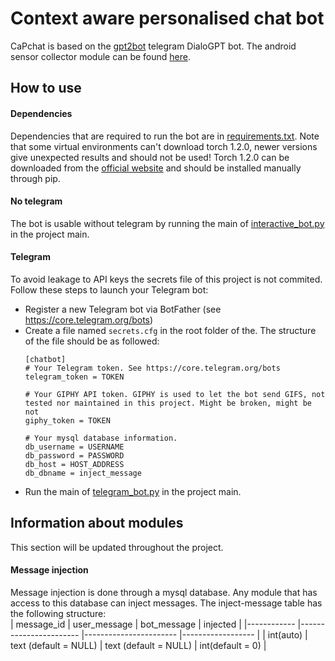 # Context aware personalised chat bot
CaPchat is based on the [gpt2bot](https://github.com/polakowo/gpt2bot) telegram DialoGPT bot.
The android sensor collector module can be found [here](https://github.com/ubaer/CaPchat-Sensor-Information-Collector).
## How to use
#### Dependencies 
Dependencies that are required to run the bot are in [requirements.txt](https://github.com/ubaer/Personalised_context_aware_DialoGPT/blob/master/requirements.txt). Note that some virtual environments can't download torch 1.2.0, newer versions give unexpected results and should not be used! Torch 1.2.0 can be downloaded from the [official website](https://download.pytorch.org/whl/torch_stable.html) and should be installed manually through pip.
#### No telegram
The bot is usable without telegram by running the main of [interactive_bot.py](https://github.com/ubaer/Personalised_context_aware_DialoGPT/blob/master/gpt2bot/interactive_bot.py) in the project main.
#### Telegram
To avoid leakage to API keys the secrets file of this project is not commited. Follow these steps to launch your Telegram bot:
- Register a new Telegram bot via BotFather (see https://core.telegram.org/bots)
- Create a file named ```secrets.cfg``` in the root folder of the. The structure of the file should be as followed:
    ```
  [chatbot]
    # Your Telegram token. See https://core.telegram.org/bots
    telegram_token = TOKEN
    
    # Your GIPHY API token. GIPHY is used to let the bot send GIFS, not tested nor maintained in this project. Might be broken, might be not
    giphy_token = TOKEN
  
    # Your mysql database information.
    db_username = USERNAME
    db_password = PASSWORD
    db_host = HOST_ADDRESS
    db_dbname = inject_message
    ```
 - Run the main of [telegram_bot.py](https://github.com/ubaer/Personalised_context_aware_DialoGPT/blob/master/gpt2bot/telegram_bot.py) in the project main.
 
 ## Information about modules
  This section will be updated throughout the project.
 #### Message injection
Message injection is done through a mysql database. Any module that has access to this database can inject messages. The inject-message table has the following structure:<br>
| message_id 	| user_message          	| bot_message           	| injected         	|
|------------	|-----------------------	|-----------------------	|------------------	|
| int(auto)  	| text (default = NULL) 	| text (default = NULL) 	| int(default = 0) 	|

